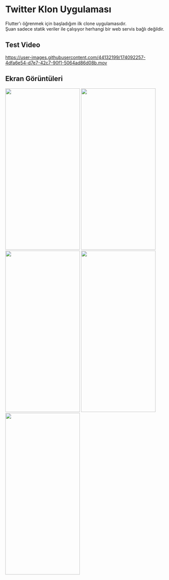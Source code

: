 # Twitter Klon Uygulaması

Flutter'ı öğrenmek için başladığım ilk clone uygulamasıdır.<br>
Şuan sadece statik veriler ile çalışıyor herhangi bir web servis bağlı değildir.

## Test Video
https://user-images.githubusercontent.com/44132199/174092257-4dfa6e54-d7e7-42c7-90f1-5064ad86d08b.mov

## Ekran Görüntüleri
 
<p float="left">
<img src="https://user-images.githubusercontent.com/44132199/174092613-ed26566d-13b5-4271-9f27-c2fd717c84f1.png" width="234" height="506.4" />
<img src="https://user-images.githubusercontent.com/44132199/174093452-49bfcd8e-d461-4c06-81ed-409d308caae4.png" width="234" height="506.4" />
<img src="https://user-images.githubusercontent.com/44132199/174093730-a9106348-3bab-4b0a-a3e9-3fe7d01ccba9.png" width="234" height="506.4" />
<img src="https://user-images.githubusercontent.com/44132199/174093791-197eda4c-1ea1-4f89-abc3-5160af6f54b2.png" width="234" height="506.4" />
<img src="https://user-images.githubusercontent.com/44132199/174094794-042fee86-82e6-42fb-b8b5-713944541bcc.jpg" width="234" height="506.4" />
</p>
